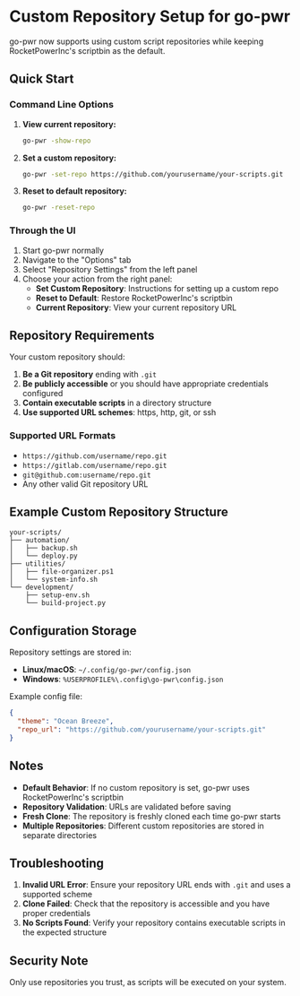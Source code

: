 # Custom Repository Setup for go-pwr

go-pwr now supports using custom script repositories while keeping RocketPowerInc's scriptbin as the default.

## Quick Start

### Command Line Options

1. **View current repository:**

   ```bash
   go-pwr -show-repo
   ```

2. **Set a custom repository:**

   ```bash
   go-pwr -set-repo https://github.com/yourusername/your-scripts.git
   ```

3. **Reset to default repository:**
   ```bash
   go-pwr -reset-repo
   ```

### Through the UI

1. Start go-pwr normally
2. Navigate to the "Options" tab
3. Select "Repository Settings" from the left panel
4. Choose your action from the right panel:
   - **Set Custom Repository**: Instructions for setting up a custom repo
   - **Reset to Default**: Restore RocketPowerInc's scriptbin
   - **Current Repository**: View your current repository URL

## Repository Requirements

Your custom repository should:

1. **Be a Git repository** ending with `.git`
2. **Be publicly accessible** or you should have appropriate credentials configured
3. **Contain executable scripts** in a directory structure
4. **Use supported URL schemes**: https, http, git, or ssh

### Supported URL Formats

- `https://github.com/username/repo.git`
- `https://gitlab.com/username/repo.git`
- `git@github.com:username/repo.git`
- Any other valid Git repository URL

## Example Custom Repository Structure

```
your-scripts/
├── automation/
│   ├── backup.sh
│   └── deploy.py
├── utilities/
│   ├── file-organizer.ps1
│   └── system-info.sh
└── development/
    ├── setup-env.sh
    └── build-project.py
```

## Configuration Storage

Repository settings are stored in:

- **Linux/macOS**: `~/.config/go-pwr/config.json`
- **Windows**: `%USERPROFILE%\.config\go-pwr\config.json`

Example config file:

```json
{
  "theme": "Ocean Breeze",
  "repo_url": "https://github.com/yourusername/your-scripts.git"
}
```

## Notes

- **Default Behavior**: If no custom repository is set, go-pwr uses RocketPowerInc's scriptbin
- **Repository Validation**: URLs are validated before saving
- **Fresh Clone**: The repository is freshly cloned each time go-pwr starts
- **Multiple Repositories**: Different custom repositories are stored in separate directories

## Troubleshooting

1. **Invalid URL Error**: Ensure your repository URL ends with `.git` and uses a supported scheme
2. **Clone Failed**: Check that the repository is accessible and you have proper credentials
3. **No Scripts Found**: Verify your repository contains executable scripts in the expected structure

## Security Note

Only use repositories you trust, as scripts will be executed on your system.
